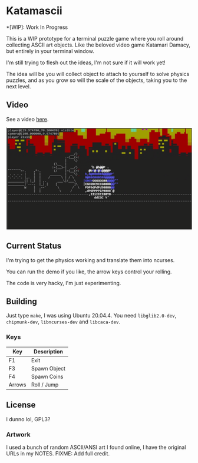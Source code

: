 # Katamascii

*[WIP]: Work In Progress

This is a WIP prototype for a terminal puzzle game where you roll around collecting
ASCII art objects. Like the beloved video game Katamari Damacy, but entirely
in your terminal window.

I'm still trying to flesh out the ideas, I'm not sure if it will work yet!

The idea will be you will collect object to attach to yourself to solve physics
puzzles, and as you grow so will the scale of the objects, taking you to the
next level.

## Video

See a video [here](https://twitter.com/taviso/status/1513332576185827331).

[![Demo](screenshot.png)](https://twitter.com/taviso/status/1513332576185827331)


## Current Status

I'm trying to get the physics working and translate them into ncurses.

You can run the demo if you like, the arrow keys control your rolling.

The code is very hacky, I'm just experimenting.

## Building

Just type `make`, I was using Ubuntu 20.04.4. You need `libglib2.0-dev`,
`chipmunk-dev`, `libncurses-dev` and `libcaca-dev`.

### Keys

| Key     | Description  |
| ------- | ------------ |
| F1      | Exit         |
| F3      | Spawn Object |
| F4      | Spawn Coins  |
| Arrows  | Roll / Jump  |

## License

I dunno lol, GPL3?

### Artwork

I used a bunch of random ASCII/ANSI art I found online, I have the original
URLs in my NOTES. FIXME: Add full credit.
